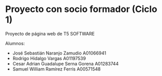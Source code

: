 # Proyecto con socio formador (Ciclo 1)
Proyecto de página web de T5 SOFTWARE

Alumnos:
* José Sebastián Naranjo Zamudio A01066941
* Rodrigo Hidalgo Vargas A01197539
* Cesar Adrian Guadalupe Serna Gorena A01283744
* Samuel William Ramírez Ferris A00571548
